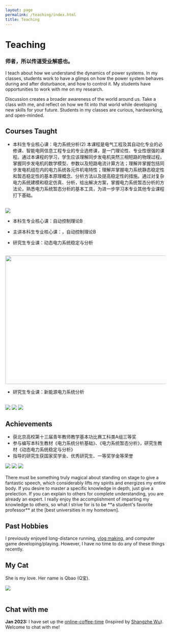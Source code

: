 ```yaml
---
layout: page
permalink: /teaching/index.html
title: Teaching
---
```


# Teaching
### 师者，所以传道受业解惑也。
I teach about how we understand the dynamics of power systems. In my classes, students work to have a glimps on how the power system behaves during and after disturbance, and how to control it. My students have opportunities to work with me on my research.

Discussion creates a broader awareness of the world around us. Take a class with me, and reflect on how we fit into that world while developing new skills for your future. Students in my classes are curious, hardworking, and open-minded. 

## Courses Taught

- 本科生专业核心课：电力系统分析(2)
本课程是电气工程及其自动化专业的必修课、智能电网信息工程专业的专业选修课，是一门理论性、专业性很强的课程。通过本课程的学习，学生应该理解同步发电机突然三相短路的物理过程，掌握同步发电机的数学模型、参数以及短路电流计算方法；理解并掌握包括同步发电机组在内的电力系统各元件机电特性；理解并掌握电力系统静态稳定性和暂态稳定性的基本原理概念、分析方法以及提高稳定性的措施。通过对复杂电力系统建模和稳定仿真、分析，给出解决方案，掌握电力系统暂态分析的方法论，熟悉电力系统暂态分析的基本工具，为进一步学习本专业其他专业课程打下基础。
<br>
<div class="second">
<img src="/images/df2.jpg">
</div>

- 本科生专业核心课：自动控制理论B


- 主讲本科生专业核心课：，自动控制理论B

- 研究生专业课：动态电力系统稳定与分析
<br>
<div class="second">
<img src="/images/city_scape.gif" width="950" height="404">
</div>

- 研究生专业课：新能源电力系统分析


<br>
<div class="third">
<img src="/images/prelection1.JPG">
<img src="/images/speech1.JPG">
<img src="/images/speech3.JPG">
</div>

## Achievements
- 获北京高校第十三届青年教师教学基本功比赛工科类A组三等奖<br>
- 参与编写本科生教材《电力系统分析基础》、《电力系统暂态分析》，研究生教材《动态电力系统稳定与分析》<br>
- 指导的研究生获国家奖学金、优秀研究生、一等奖学金等荣誉<br>

<div class="third">
<img src="/images/prelection1.JPG">
<img src="/images/speech1.JPG">
<img src="/images/speech3.JPG">
</div>
<br>There must be something truly magical about standing on stage to give a fantastic speech, which considerably lifts my spirits and energizes my entire body. If you desire to master a specific knowledge in depth, just give a prelection. If you can explain to others for complete understanding, you are already an expert. I really enjoy the accomplishment of imparting my knowledge to others, so what I strive for is to be **a student's favorite professor** at the [best universities in my hometown].

[best universities in my hometown]:https://www.fzu.edu.cn/


## Past Hobbies

I previously enjoyed long-distance running, [vlog making](https://space.bilibili.com/594030035), and computer game developing/playing. However, I have no time to do any of these things recently.

## My Cat

She is my love. Her name is Qbao (Q宝).

<div>
<img src="/images/cat.JPG">
</div>
<br>

## Chat with me

**Jan 2023:** I have set up the [online-coffee-time](https://calendly.com/lancecai/meet-with-lance) (Inspired by [Shangzhe Wu](https://elliottwu.com/)). Welcome to chat with me!

<!-- Calendly inline widget begin -->

<div class="calendly-inline-widget" data-url="https://calendly.com/lancecai/meet-with-lance" style="min-width:320px;height:630px;"></div>
<script type="text/javascript" src="https://assets.calendly.com/assets/external/widget.js" async></script>
<!-- Calendly inline widget end -->

